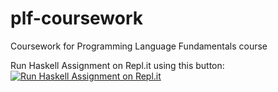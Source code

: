 # plf-coursework
Coursework for Programming Language Fundamentals course

Run Haskell Assignment on Repl.it using this button: [![Run Haskell Assignment on Repl.it](https://repl.it/badge/github/olsonadr/plf-coursework)](https://repl.it/github/olsonadr/plf-coursework)